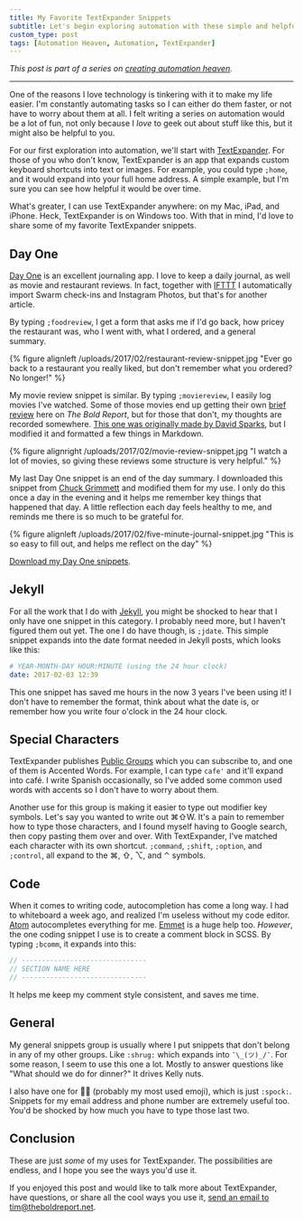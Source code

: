 ```yaml
---
title: My Favorite TextExpander Snippets
subtitle: Let's begin exploring automation with these simple and helpful keyboard shortcuts
custom_type: post
tags: [Automation Heaven, Automation, TextExpander]
---
```

*This post is part of a series on [creating automation heaven](/topics/#automation-heaven).*

---

One of the reasons I love technology is tinkering with it to make my life easier. I'm constantly automating tasks so I can either do them faster, or not have to worry about them at all. I felt writing a series on automation would be a lot of fun, not only because I *love* to geek out about stuff like this, but it might also be helpful to you.

For our first exploration into automation, we'll start with [TextExpander](!g). For those of you who don't know, TextExpander is an app that expands custom keyboard shortcuts into text or images. For example, you could type `;home`, and it would expand into your full home address. A simple example, but I'm sure you can see how helpful it would be over time.

What's greater, I can use TextExpander anywhere: on my Mac, iPad, and iPhone. Heck, TextExpander is on Windows too. With that in mind, I'd love to share some of my favorite TextExpander snippets.

## Day One

[Day One](!g "Day One App") is an excellent journaling app. I love to keep a daily journal, as well as movie and restaurant reviews. In fact, together with [IFTTT](!g) I automatically import Swarm check-ins and Instagram Photos, but that's for another article.

By typing `;foodreview`, I get a form that asks me if I'd go back, how pricey the restaurant was, who I went with, what I ordered, and a general summary.

{% figure alignleft /uploads/2017/02/restaurant-review-snippet.jpg "Ever go back to a restaurant you really liked, but don't remember what you ordered? No longer!" %}

My movie review snippet is similar. By typing `;moviereview`, I easily log movies I've watched. Some of those movies end up getting their own [brief review](/topics/#brief-review) here on *The Bold Report*, but for those that don't, my thoughts are recorded somewhere. [This one was originally made by David Sparks](https://www.macsparky.com/blog/2013/9/textexpander-snippets-media-review), but I modified it and formatted a few things in Markdown.

{% figure alignright /uploads/2017/02/movie-review-snippet.jpg "I watch a lot of movies, so giving these reviews some structure is very helpful." %}

My last Day One snippet is an end of the day summary. I downloaded this snippet from [Chuck Grimmett](http://cagrimmett.com/2015/12/02/five-minute-journal-textexpander.html) and modified them for my use. I only do this once a day in the evening and it helps me remember key things that happened that day. A little reflection each day feels healthy to me, and reminds me there is so much to be grateful for.

{% figure alignleft /uploads/2017/02/five-minute-journal-snippet.jpg "This is so easy to fill out, and helps me reflect on the day" %}

[Download my Day One snippets](https://app.textexpander.com/public/0d970e960bbcf44b686e84e06dd918a4).

## Jekyll

For all the work that I do with [Jekyll](!g "jekyllrb"), you might be shocked to hear that I only have one snippet in this category. I probably need more, but I haven't figured them out yet. The one I do have though, is `;jdate`. This simple snippet expands into the date format needed in Jekyll posts, which looks like this:

```yaml
# YEAR-MONTH-DAY HOUR:MINUTE (using the 24 hour clock)
date: 2017-02-03 12:39
```

This one snippet has saved me hours in the now 3 years I've been using it! I don't have to remember the format, think about what the date is, or remember how you write four o'clock in the 24 hour clock.

## Special Characters

TextExpander publishes [Public Groups](https://textexpander.com/publicgroups) which you can subscribe to, and one of them is Accented Words. For example, I can type `cafe'` and it'll expand into café. I write Spanish occasionally, so I've added some common used words with accents so I don't have to worry about them.

Another use for this group is making it easier to type out modifier key symbols. Let's say you wanted to write out ⌘⇧W. It's a pain to remember how to type those characters, and I found myself having to Google search, then copy pasting them over and over. With TextExpander, I've matched each character with its own shortcut. `;command`, `;shift`, `;option`, and `;control`, all expand to the ⌘, ⇧, ⌥, and ⌃ symbols.

## Code

When it comes to writing code, autocompletion has come a long way. I had to whiteboard a week ago, and realized I'm useless without my code editor. [Atom](!g "atom code editor") autocompletes everything for me. [Emmet](!g "Emmet io") is a huge help too. *However*, the one coding snippet I use is to create a comment block in SCSS. By typing `;bcomm`, it expands into this:

```scss
// -------------------------------
// SECTION NAME HERE
// -------------------------------
```

It helps me keep my comment style consistent, and saves me time. 

## General

My general snippets group is usually where I put snippets that don't belong in any of my other groups. Like `:shrug:` which expands into `¯\_(ツ)_/¯`. For some reason, I seem to use this one a lot. Mostly to answer questions like "What should we do for dinner?" It drives Kelly nuts.

I also have one for 🖖🏼 (probably my most used emoji), which is just `:spock:`. Snippets for my email address and phone number are extremely useful too. You'd be shocked by how much you have to type those last two.

## Conclusion

These are just *some* of my uses for TextExpander. The possibilities are endless, and I hope you see the ways you'd use it.

If you enjoyed this post and would like to talk more about TextExpander, have questions, or share all the cool ways you use it, [send an email to tim@theboldreport.net](mailto:tim@theboldreport.net).